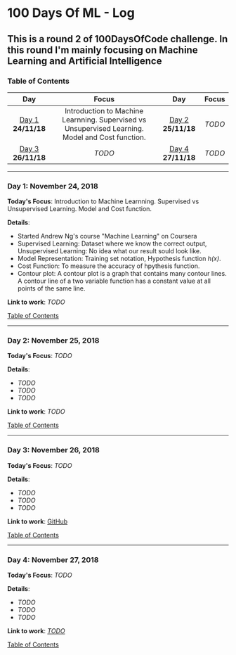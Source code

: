 # 100 Days Of ML - Log
## This is a round 2 of 100DaysOfCode challenge. In this round I'm mainly focusing on Machine Learning and Artificial Intelligence
<a name="toc"></a>
### Table of Contents 
|Day|Focus|Day|Focus|
|:---:|:-----:|:---:|:-----:|
|[Day 1](#day-1) **24/11/18**| Introduction to Machine Learnning. Supervised vs Unsupervised Learning. Model and Cost function. |[Day 2](#day-2) **25/11/18**| _TODO_ |
|[Day 3](#day-3) **26/11/18**|_TODO_ |[Day 4](#day-4) **27/11/18**| _TODO_ |



----------
<a name="day-1"></a>
### Day 1: November 24, 2018 

**Today's Focus**: Introduction to Machine Learnning. Supervised vs Unsupervised Learning. Model and Cost function.

**Details**:

 - Started Andrew Ng's course "Machine Learning" on Coursera 
 - Supervised Learning: Dataset where we know the correct output, Unsupervised Learning: No idea what our result sould look like. 
 - Model Representation: Training set notation, Hypothesis function *h(x)*. 
 - Cost Function: To measure the accuracy of hpythesis function.
 - Contour plot: A contour plot is a graph that contains many contour lines. A contour line of a two variable function has a constant value at all points of the same line.


**Link to work**: _TODO_

[Table of Contents](#toc)


----------
<a name="day-2"></a>
### Day 2: November 25, 2018

**Today's Focus**: _TODO_

**Details**:

 - _TODO_
 - _TODO_
 - _TODO_

**Link to work**: _TODO_

[Table of Contents](#toc)


----------
<a name="day-3"></a>
### Day 3: November 26, 2018 

**Today's Focus**: _TODO_

**Details**:

 - _TODO_
 - _TODO_
 - _TODO_

**Link to work**: [GitHub]()

[Table of Contents](#toc)



----------
<a name="day-4"></a>
### Day 4: November 27, 2018

**Today's Focus**: _TODO_

**Details**:

 - _TODO_
 - _TODO_
 - _TODO_

**Link to work**: [_TODO_]()

[Table of Contents](#toc)
